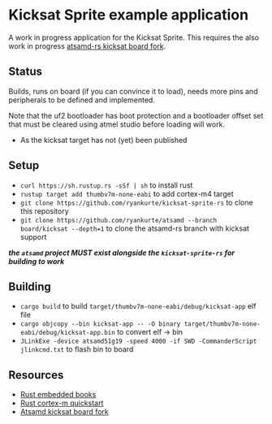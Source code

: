 # Kicksat Sprite example application

A work in progress application for the Kicksat Sprite. This requires the also work in progress [atsamd-rs kicksat board fork](https://github.com/ryankurte/atsamd/tree/board/kicksat/boards/kicksat).

## Status
Builds, runs on board (if you can convince it to load), needs more pins and peripherals to be defined and implemented.

Note that the uf2 bootloader has boot protection and a bootloader offset set that must be cleared using atmel studio before loading will work.

* As the kicksat target has not (yet) been published

## Setup

- `curl https://sh.rustup.rs -sSf | sh` to install rust
- `rustup target add thumbv7m-none-eabi` to add cortex-m4 target
- `git clone https://github.com/ryankurte/kicksat-sprite-rs` to clone this repository
- `git clone https://github.com/ryankurte/atsamd --branch board/kicksat --depth=1` to clone the atsamd-rs branch with kicksat support

***the `atsamd` project MUST exist alongside the `kicksat-sprite-rs` for building to work***

## Building

- `cargo build` to build `target/thumbv7m-none-eabi/debug/kicksat-app` elf file
- `cargo objcopy --bin kicksat-app -- -O binary target/thumbv7m-none-eabi/debug/kicksat-app.bin` to convert elf -> bin
- `JLinkExe -device atsamd51g19 -speed 4000 -if SWD -CommanderScript jlinkcmd.txt` to flash bin to board

## Resources

- [Rust embedded books](https://docs.rust-embedded.org)
- [Rust cortex-m quickstart](https://github.com/rust-embedded/cortex-m-quickstart)
- [Atsamd kicksat board fork](https://github.com/ryankurte/atsamd/tree/board/kicksat/boards/kicksat)

